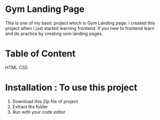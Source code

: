 # Gym Landing Page
This is one of my basic project which is Gym Landing page. i created this project when i just started learning frontend. if you new to frontend learn and do practice by creating som landing pages.

# Table of Content
HTML
CSS

# Installation : To use this project

1.  Download this Zip file of project
2.  Extract ths folder
3.  Run with your code editor
